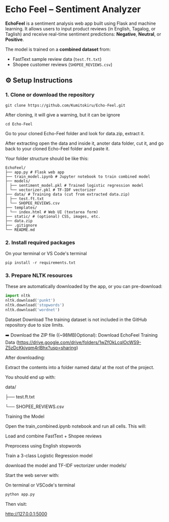 # Echo Feel – Sentiment Analyzer

**EchoFeel** is a sentiment analysis web app built using Flask and machine learning. It allows users to input product reviews (in English, Tagalog, or Taglish) and receive real-time sentiment predictions: **Negative**, **Neutral**, or **Positive**.

The model is trained on a **combined dataset** from:
- FastText sample review data (`test.ft.txt`)
- Shopee customer reviews (`SHOPEE_REVIEWS.csv`)



## ⚙️ Setup Instructions

### 1. Clone or download the repository

```terminal
git clone https://github.com/Kumitokiru/Echo-Feel.git
```

After cloning, it will give a warning, but it can be ignore

```terminal
cd Echo-Feel
```

Go to your cloned Echo-Feel folder and look for data.zip, extract it.

After extracting open the data and inside it, anoter data folder, cut it, and go back to your cloned Echo-Feel folder and paste it.

Your folder structure should be like this:

```terminal
EchoFeel/
├── app.py # Flask web app
├── train_model.ipynb # Jupyter notebook to train combined model
├── models/
│ ├── sentiment_model.pkl # Trained logistic regression model
│ └── vectorizer.pkl # TF-IDF vectorizer
├── data/ # Training data (cut from extracted data.zip)
│ ├── test.ft.txt
│ └── SHOPEE_REVIEWS.csv
├── templates/
│ └── index.html # Web UI (textarea form)
├── static/ # (optional) CSS, images, etc.
├── data.zip
├── .gitignore
└── README.md
```

### 2. Install required packages

On your terminal or VS Code's terminal

```terminal
pip install -r requirements.txt
```

### 3. Prepare NLTK resources

These are automatically downloaded by the app, or you can pre-download:

```python
import nltk
nltk.download('punkt')
nltk.download('stopwords')
nltk.download('wordnet')
```

Dataset Download
The training dataset is not included in the GitHub repository due to size limits.

➡️ Download the ZIP file ((~98MB)Optional):
Download EchoFeel Training Data
(https://drive.google.com/drive/folders/1wZfOkLcqlOcWS9-Z5zDcKkjyqm4rlBhx?usp=sharing)

After downloading:

Extract the contents into a folder named data/ at the root of the project.

You should end up with:

    
data/

├── test.ft.txt

└── SHOPEE_REVIEWS.csv

Training the Model

Open the train_combined.ipynb notebook and run all cells. This will:

Load and combine FastText + Shopee reviews

Preprocess using English stopwords

Train a 3-class Logistic Regression model

download the model and TF-IDF vectorizer under models/

Start the web server with:

On terminal or VSCode's terminal

```python
python app.py
```

Then visit:

http://127.0.0.1:5000




